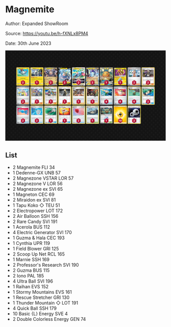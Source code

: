 # Magnemite

Author: Expanded ShowRoom

Source: <https://youtu.be/h-fXNLx8PM4>

Date: 30th June 2023

![decklist](../../images/PAL/Magnemite/1-%20Magnemite.png)

## List

* 2 Magnemite FLI 34
* 1 Dedenne-GX UNB 57
* 2 Magnezone VSTAR LOR 57
* 2 Magnezone V LOR 56
* 2 Magnezone ex SVI 65
* 1 Magneton CEC 69
* 2 Miraidon ex SVI 81
* 1 Tapu Koko ◇ TEU 51
* 2 Electropower LOT 172
* 2 Air Balloon SSH 156
* 2 Rare Candy SVI 191
* 1 Acerola BUS 112
* 4 Electric Generator SVI 170
* 1 Guzma & Hala CEC 193
* 1 Cynthia UPR 119
* 1 Field Blower GRI 125
* 2 Scoop Up Net RCL 165
* 1 Marnie SSH 169
* 2 Professor's Research SVI 190
* 2 Guzma BUS 115
* 2 Iono PAL 185
* 4 Ultra Ball SVI 196
* 1 Raihan EVS 152
* 1 Stormy Mountains EVS 161
* 1 Rescue Stretcher GRI 130
* 1 Thunder Mountain ◇ LOT 191
* 4 Quick Ball SSH 179
* 10 Basic {L} Energy SVE 4
* 2 Double Colorless Energy GEN 74
